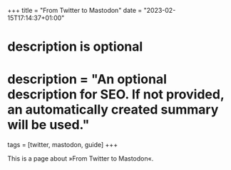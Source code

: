 +++
title = "From Twitter to Mastodon"
date = "2023-02-15T17:14:37+01:00"

#
# description is optional
#
# description = "An optional description for SEO. If not provided, an automatically created summary will be used."

tags = [twitter, mastodon, guide]
+++

This is a page about »From Twitter to Mastodon«.
